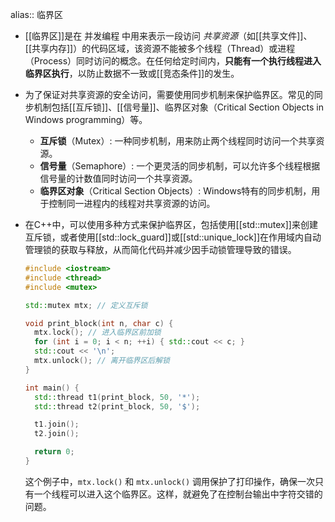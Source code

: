 alias:: 临界区

- [[临界区]]是在 并发编程 中用来表示一段访问 *共享资源*（如[[共享文件]]、[[共享内存]]）的代码区域，该资源不能被多个线程（Thread）或进程（Process）同时访问的概念。在任何给定时间内，**只能有一个执行线程进入临界区执行**，以防止数据不一致或[[竞态条件]]的发生。
- 为了保证对共享资源的安全访问，需要使用同步机制来保护临界区。常见的同步机制包括[[互斥锁]]、[[信号量]]、临界区对象（Critical Section Objects in Windows programming）等。
	- **互斥锁**（Mutex）: 一种同步机制，用来防止两个线程同时访问一个共享资源。
	- **信号量**（Semaphore）: 一个更灵活的同步机制，可以允许多个线程根据信号量的计数值同时访问一个共享资源。
	- **临界区对象**（Critical Section Objects）: Windows特有的同步机制，用于控制同一进程内的线程对共享资源的访问。
- 在C++中，可以使用多种方式来保护临界区，包括使用[[std::mutex]]来创建互斥锁，或者使用[[std::lock_guard]]或[[std::unique_lock]]在作用域内自动管理锁的获取与释放，从而简化代码并减少因手动锁管理导致的错误。
  
  ```cpp
  #include <iostream>
  #include <thread>
  #include <mutex>
  
  std::mutex mtx; // 定义互斥锁
  
  void print_block(int n, char c) {
    mtx.lock(); // 进入临界区前加锁
    for (int i = 0; i < n; ++i) { std::cout << c; }
    std::cout << '\n';
    mtx.unlock(); // 离开临界区后解锁
  }
  
  int main() {
    std::thread t1(print_block, 50, '*');
    std::thread t2(print_block, 50, '$');
  
    t1.join();
    t2.join();
  
    return 0;
  }
  ```
  
  这个例子中，`mtx.lock()` 和 `mtx.unlock()` 调用保护了打印操作，确保一次只有一个线程可以进入这个临界区。这样，就避免了在控制台输出中字符交错的问题。